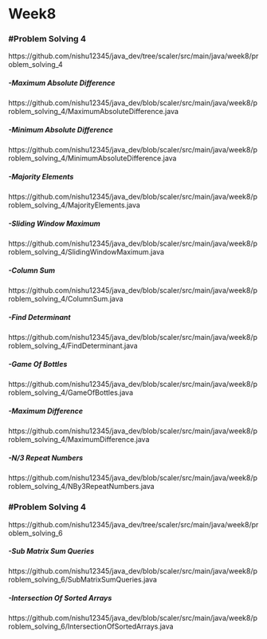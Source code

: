 # Week8

<h3>#Problem Solving 4</h3>
https://github.com/nishu12345/java_dev/tree/scaler/src/main/java/week8/problem_solving_4

<h5>-Maximum Absolute Difference</h5>
https://github.com/nishu12345/java_dev/blob/scaler/src/main/java/week8/problem_solving_4/MaximumAbsoluteDifference.java

<h5>-Minimum Absolute Difference</h5>
https://github.com/nishu12345/java_dev/blob/scaler/src/main/java/week8/problem_solving_4/MinimumAbsoluteDifference.java

<h5>-Majority Elements</h5>
https://github.com/nishu12345/java_dev/blob/scaler/src/main/java/week8/problem_solving_4/MajorityElements.java

<h5>-Sliding Window Maximum</h5>
https://github.com/nishu12345/java_dev/blob/scaler/src/main/java/week8/problem_solving_4/SlidingWindowMaximum.java

<h5>-Column Sum</h5>
https://github.com/nishu12345/java_dev/blob/scaler/src/main/java/week8/problem_solving_4/ColumnSum.java

<h5>-Find Determinant</h5>
https://github.com/nishu12345/java_dev/blob/scaler/src/main/java/week8/problem_solving_4/FindDeterminant.java

<h5>-Game Of Bottles</h5>
https://github.com/nishu12345/java_dev/blob/scaler/src/main/java/week8/problem_solving_4/GameOfBottles.java

<h5>-Maximum Difference</h5>
https://github.com/nishu12345/java_dev/blob/scaler/src/main/java/week8/problem_solving_4/MaximumDifference.java

<h5>-N/3 Repeat Numbers</h5>
https://github.com/nishu12345/java_dev/blob/scaler/src/main/java/week8/problem_solving_4/NBy3RepeatNumbers.java

<h3>#Problem Solving 4</h3>
https://github.com/nishu12345/java_dev/tree/scaler/src/main/java/week8/problem_solving_6

<h5>-Sub Matrix Sum Queries</h5>
https://github.com/nishu12345/java_dev/blob/scaler/src/main/java/week8/problem_solving_6/SubMatrixSumQueries.java

<h5>-Intersection Of Sorted Arrays</h5>
https://github.com/nishu12345/java_dev/blob/scaler/src/main/java/week8/problem_solving_6/IntersectionOfSortedArrays.java

